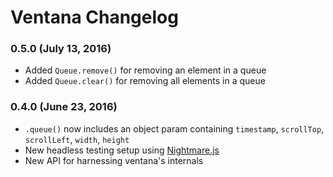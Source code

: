 # Ventana Changelog

### 0.5.0 (July 13, 2016)

  - Added `Queue.remove()` for removing an element in a queue
  - Added `Queue.clear()` for removing all elements in a queue

### 0.4.0 (June 23, 2016)

  - `.queue()` now includes an object param containing `timestamp`, `scrollTop`, `scrollLeft`, `width`, `height`
  - New headless testing setup using [Nightmare.js](http://www.nightmarejs.org/)
  - New API for harnessing ventana's internals
